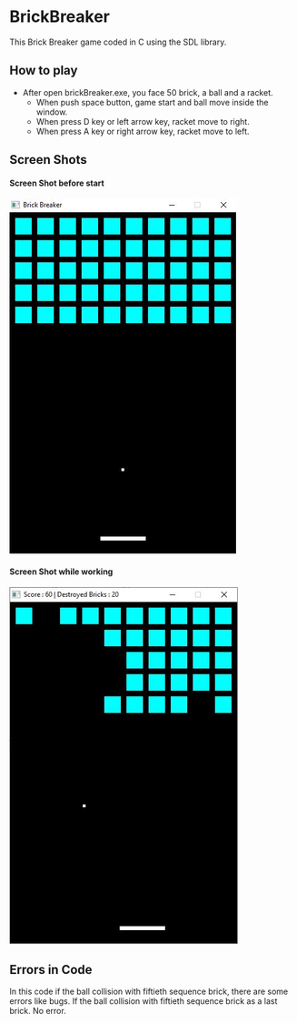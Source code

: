 # BrickBreaker

This Brick Breaker game coded in C using the SDL library.

## How to play

- After open brickBreaker.exe, you face 50 brick, a ball and a racket.
  - When push space button, game start and ball move inside the window.
  - When press D key or left arrow key, racket move to right.
  - When press A key or right arrow key, racket move to left. 

## Screen Shots
  <h4>Screen Shot before start</h4>
<img src="image/BrickBreaker1.JPG" style="text-align: center">
  
  <h4>Screen Shot while working</h4>
<img src="image/BrickBreaker2.JPG" style="text-align: center">


## Errors in Code

In this code if the ball collision with fiftieth sequence brick, there are some errors like bugs.
If the ball collision with fiftieth sequence brick as a last brick. No error.
